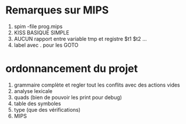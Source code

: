 # Remarques sur MIPS

1) spim -file prog.mips
2) KISS BASIQUE SIMPLE
3) AUCUN rapport entre variable tmp et registre $t1 $t2 ...
4) label avec . pour les GOTO

# ordonnancement du projet

1) grammaire complète et regler tout les conflits avec des actions vides
2) analyse lexicale
3) quads (bien de pouvoir les print pour debug)
4) table des symboles
5) type (que des vérifications)
6) MIPS

